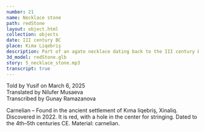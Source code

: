 ```yaml
---
number: 21
name: Necklace stone
path: redStone
layout: object.html
collection: objects
date: III century BC
place: Kıma Liqebriş
description: Part of an agate necklace dating back to the III century BC, found in Kıma Liqebriş in 2019.
3d_model: redStone.glb
story: 5_necklace_stone.mp3
transcript: true
---
```


<div class="meta">
Told by Yusif on March 6, 2025 <br>
Translated by Nilufer Musaeva<br>
Transcribed by Gunay Ramazanova
</div>

Carnelian – Found in the ancient settlement of Kıma liqebriş, Xinaliq. Discovered in 2022. It is red, with a hole in the center for stringing. Dated to the 4th–5th centuries CE. Material: carnelian.
